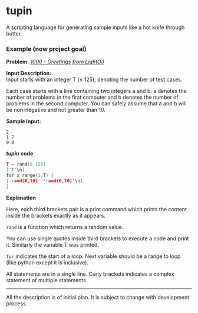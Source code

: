# tupin
A scripting language for generating sample inputs like a hot knife through butter.       

### Example (now project goal)   

**Problem:** *[1000 - Greetings from LightOJ](http://www.lightoj.com/volume_showproblem.php?problem=1000)*

**Input Description:**     
Input starts with an integer T (≤ 125), denoting the number of test cases.

Each case starts with a line containing two integers a and b. a denotes the number of problems in the first computer and b denotes the number of problems in the second computer. You can safely assume that a and b will be non-negative and not greater than 10.

**Sample Input:**   
```
2
1 7
9 8
```   

***tupin*** **code**     
```c++
T = rand(0,125)
['T'\n]
for x range(1,T) {
['rand(0,10)' 'rand(0,10)'\n]
}
```

**Explanation**     

Here, each third brackets pair is a print command which prints the content inside the brackets exactly as it appears.

`rand` is a function which returns a random value.

You can use single quotes inside third brackets to execute a code and print it. Similarly the variable T was printed.

`for` indicates the start of a loop. Next variable should be a range to loop (like python except it is inclusive).

All statements are in a single line. Curly brackets indicates a complex statement of multiple statements. 

---
All the description is of initial plan. It is subject to change with development process.
